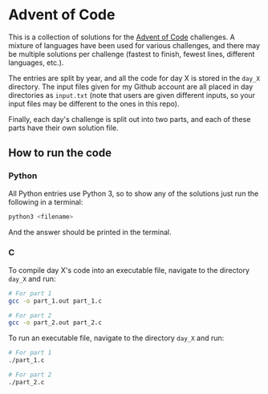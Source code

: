 # Advent of Code

This is a collection of solutions for the [Advent of Code](https://adventofcode.com)
challenges. A mixture of languages have been used for various challenges, and there may
be multiple solutions per challenge (fastest to finish, fewest lines, different languages,
etc.).

The entries are split by year, and all the code for day X is stored in the `day_X`
directory. The input files given for my Github account are all placed in day directories
as `input.txt` (note that users are given different inputs, so your input files may be
different to the ones in this repo).

Finally, each day's challenge is split out into two parts, and each of these parts have
their own solution file.

## How to run the code

### Python

All Python entries use Python 3, so to show any of the solutions just run the following
in a terminal:

```bash
python3 <filename>
```

And the answer should be printed in the terminal.

### C

To compile day X's code into an executable file, navigate to the directory `day_X` and
run:

```bash
# For part 1
gcc -o part_1.out part_1.c

# For part 2
gcc -o part_2.out part_2.c
```

To run an executable file, navigate to the directory `day_X` and run:

```bash
# For part 1
./part_1.c

# For part 2
./part_2.c
```
